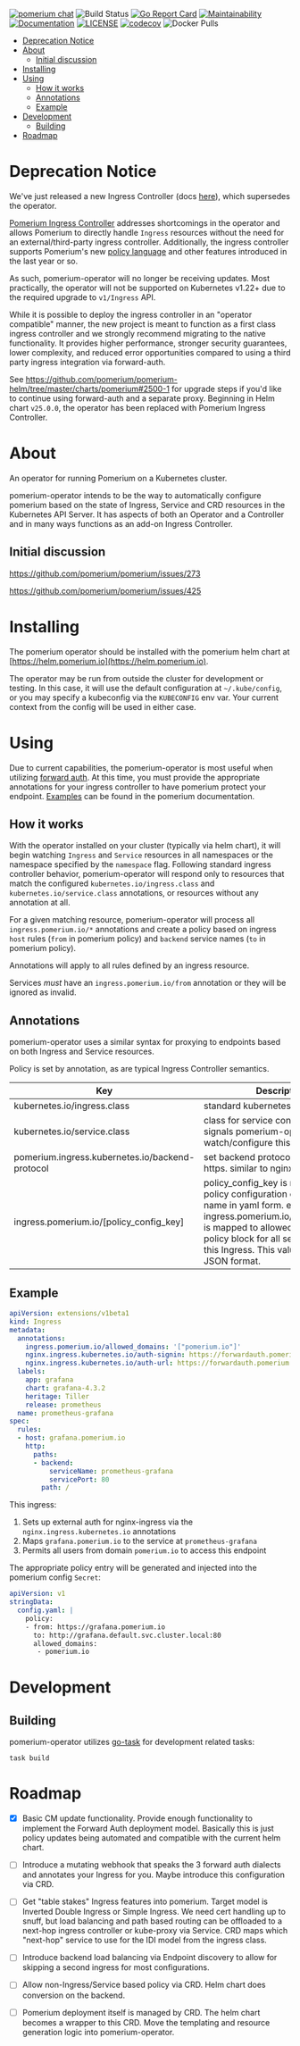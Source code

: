 [![pomerium chat](https://img.shields.io/badge/chat-on%20slack-blue.svg?style=flat&logo=slack)](http://slack.pomerium.io)
![Build Status](https://img.shields.io/github/workflow/status/pomerium/pomerium-operator/Default)
[![Go Report Card](https://goreportcard.com/badge/github.com/pomerium/pomerium-operator)](https://goreportcard.com/report/github.com/pomerium/pomerium-operator)
[![Maintainability](https://api.codeclimate.com/v1/badges/df5235a61ea57d8816fc/maintainability)](https://codeclimate.com/github/pomerium/pomerium-operator/maintainability)
[![Documentation](https://godoc.org/github.com/pomerium/pomerium-operator?status.svg)](http://godoc.org/github.com/pomerium/pomerium-operator)
[![LICENSE](https://img.shields.io/github/license/pomerium/pomerium-operator.svg)](https://github.com/pomerium/pomerium-operator/blob/master/LICENSE)
[![codecov](https://img.shields.io/codecov/c/github/pomerium/pomerium-operator.svg?style=flat)](https://codecov.io/gh/pomerium/pomerium-operator)
![Docker Pulls](https://img.shields.io/docker/pulls/pomerium/pomerium-operator)

- [Deprecation Notice](#deprecation-notice)
- [About](#about)
  - [Initial discussion](#initial-discussion)
- [Installing](#installing)
- [Using](#using)
  - [How it works](#how-it-works)
  - [Annotations](#annotations)
  - [Example](#example)
- [Development](#development)
  - [Building](#building)
- [Roadmap](#roadmap)

# Deprecation Notice

We've just released a new Ingress Controller (docs [here](https://www.pomerium.com/docs/k8s/ingress.html)), which supersedes the operator.  

[Pomerium Ingress Controller](https://github.com/pomerium/ingress-controller) addresses shortcomings in the operator and allows Pomerium to directly handle `Ingress` resources without the need for an external/third-party ingress controller.  Additionally, the ingress controller supports Pomerium's new [policy language](https://www.pomerium.com/enterprise/reference/manage.html#pomerium-policy-language) and other features introduced in the last year or so.  

As such, pomerium-operator will no longer be receiving updates.  Most practically, the operator will not be supported on Kubernetes v1.22+ due to the required upgrade to `v1/Ingress` API.

While it is possible to deploy the ingress controller in an "operator compatible" manner, the new project is meant to function as a first class ingress controller and we strongly recommend migrating to the native functionality.  It provides higher performance, stronger security guarantees, lower complexity, and reduced error opportunities compared to using a third party ingress integration via forward-auth.

See https://github.com/pomerium/pomerium-helm/tree/master/charts/pomerium#2500-1 for upgrade steps if you'd like to continue using forward-auth and a separate proxy.  Beginning in Helm chart `v25.0.0`, the operator has been replaced with Pomerium Ingress Controller.
# About

An operator for running Pomerium on a Kubernetes cluster.

pomerium-operator intends to be the way to automatically configure pomerium based on the state of Ingress, Service and CRD resources in the Kubernetes API Server.  It has aspects of both an Operator and a Controller and in many ways functions as an add-on Ingress Controller.

## Initial discussion 
https://github.com/pomerium/pomerium/issues/273

https://github.com/pomerium/pomerium/issues/425

# Installing
The pomerium operator should be installed with the pomerium helm chart at [https://helm.pomerium.io](https://helm.pomerium.io).

The operator may be run from outside the cluster for development or testing.  In this case, it will use the default configuration at `~/.kube/config`, or you may specify a kubeconfig via the `KUBECONFIG` env var.  Your current context from the config will be used in either case.


# Using

Due to current capabilities, the pomerium-operator is most useful when utilizing [forward auth](https://www.pomerium.io/configuration/#forward-auth).  At this time, you must provide the appropriate annotations
for your ingress controller to have pomerium protect your endpoint.  [Examples](https://www.pomerium.io/recipes/kubernetes.html) can be found in the pomerium documentation.

## How it works

With the operator installed on your cluster (typically via helm chart), it will begin watching `Ingress` and `Service` resources in all namespaces or the
namespace specified by the `namespace` flag.  Following standard ingress controller behavior, pomerium-operator will respond only to resources that match 
the configured `kubernetes.io/ingress.class` and `kubernetes.io/service.class` annotations, or resources without any annotation at all.  

For a given matching resource, pomerium-operator will process all `ingress.pomerium.io/*` annotations and create a policy based on ingress `host` rules (`from` in pomerium policy) and `backend` service names (`to` in pomerium policy).  

Annotations will apply to all rules defined by an ingress resource.

Services _must_ have an `ingress.pomerium.io/from` annotation or they will be ignored as invalid.

## Annotations

pomerium-operator uses a similar syntax for proxying to endpoints based on both Ingress and Service resources.

Policy is set by annotation, as are typical Ingress Controller semantics.

| Key                                             | Description                                                                                                                                                                                                                                            |
| ----------------------------------------------- | ------------------------------------------------------------------------------------------------------------------------------------------------------------------------------------------------------------------------------------------------------ |
| kubernetes.io/ingress.class                     | standard kubernetes ingress class                                                                                                                                                                                                                      |
| kubernetes.io/service.class                     | class for service control. effectively signals pomerium-operator to watch/configure this resource                                                                                                                                                      |
| pomerium.ingress.kubernetes.io/backend-protocol | set backend protocol to http or https. similar to nginx                                                                                                                                                                                                |
| ingress.pomerium.io/[policy_config_key]         | policy_config_key is mapped to a policy configuration of the same name in yaml form. eg, ingress.pomerium.io/allowed_groups is mapped to allowed_groups in the policy block for all service targets in this Ingress. This value should be JSON format. |

## Example

```yaml
apiVersion: extensions/v1beta1
kind: Ingress
metadata:
  annotations:
    ingress.pomerium.io/allowed_domains: '["pomerium.io"]'
    nginx.ingress.kubernetes.io/auth-signin: https://forwardauth.pomerium.io/?uri=$scheme://$host$request_uri
    nginx.ingress.kubernetes.io/auth-url: https://forwardauth.pomerium.io/verify?uri=$scheme://$host$request_uri
  labels:
    app: grafana
    chart: grafana-4.3.2
    heritage: Tiller
    release: prometheus
  name: prometheus-grafana
spec:
  rules:
  - host: grafana.pomerium.io
    http:
      paths:
      - backend:
          serviceName: prometheus-grafana
          servicePort: 80
        path: /
```

This ingress:

1. Sets up external auth for nginx-ingress via the `nginx.ingress.kubernetes.io` annotations
2. Maps `grafana.pomerium.io` to the service at `prometheus-grafana`
3. Permits all users from domain `pomerium.io` to access this endpoint

The appropriate policy entry will be generated and injected into the pomerium config `Secret`:

```yaml
apiVersion: v1
stringData:
  config.yaml: |
    policy:
    - from: https://grafana.pomerium.io
      to: http://grafana.default.svc.cluster.local:80
      allowed_domains:
       - pomerium.io
```

# Development

## Building
pomerium-operator utilizes [go-task](https://taskfile.dev/#/) for development related tasks:  

`task build`

# Roadmap 

- [x] Basic CM update functionality.  Provide enough functionality to implement the Forward Auth deployment model.  Basically this is just policy updates being automated and compatible with the current helm chart.  

- [ ] Introduce a mutating webhook that speaks the 3 forward auth dialects and annotates your Ingress for you.  Maybe introduce this configuration via CRD.

- [ ] Get "table stakes" Ingress features into pomerium.  Target model is Inverted Double Ingress or Simple Ingress.  We need cert handling up to snuff, but load balancing and path based routing can be offloaded to a next-hop ingress controller or kube-proxy via Service.  CRD maps which "next-hop" service to use for the IDI model from the ingress class.

- [ ]  Introduce backend load balancing via Endpoint discovery to allow for skipping a second ingress for most configurations.

- [ ]  Allow non-Ingress/Service based policy via CRD.  Helm chart does conversion on the backend.

- [ ]  Pomerium deployment itself is managed by CRD.  The helm chart becomes a wrapper to this CRD.  Move the templating and resource generation logic into pomerium-operator.
